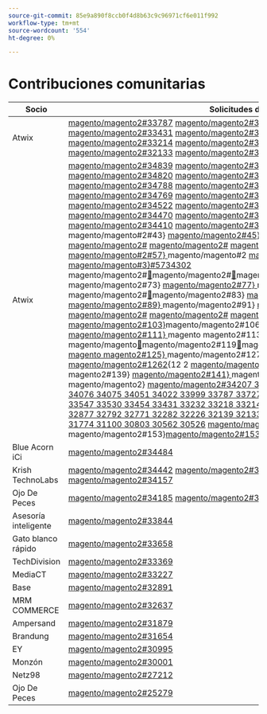 ```yaml
---
source-git-commit: 85e9a890f8ccb0f4d8b63c9c96971cf6e011f992
workflow-type: tm+mt
source-wordcount: '554'
ht-degree: 0%

---
```

# Contribuciones comunitarias

| Socio | Solicitudes de extracción | Problemas relacionados con GitHub |
| ------- | ------- | ------- |
| Atwix | [magento/magento2#33787](https://github.com/magento/magento2/pull/33787) [magento/magento2#33662](https://github.com/magento/magento2/pull/33662) [magento/magento2#33661](https://github.com/magento/magento2/pull/33661) [magento/magento2#33431](https://github.com/magento/magento2/pull/33431) [magento/magento2#33232](https://github.com/magento/magento2/pull/33232) [magento/magento2#33218](https://github.com/magento/magento2/pull/33218) [magento/magento2#33214](https://github.com/magento/magento2/pull/33214) [magento/magento2#32226](https://github.com/magento/magento2/pull/32226) [magento/magento2#32139](https://github.com/magento/magento2/pull/32139) [magento/magento2#32133](https://github.com/magento/magento2/pull/32133) [magento/magento2#32117](https://github.com/magento/magento2/pull/32117) [magento/magento2#32112](https://github.com/magento/magento2/pull/32112) | [magento/magento2#33689](https://github.com/magento/magento2/issues/33689) [magento/magento2#33635](https://github.com/magento/magento2/issues/33635) [magento/magento2#33556](https://github.com/magento/magento2/issues/33556) [magento/magento2#33806](https://github.com/magento/magento2/issues/33806) [magento/magento2#32381](https://github.com/magento/magento2/issues/32381) [magento/magento2#33786](https://github.com/magento/magento2/issues/33786) [magento/magento2#33785](https://github.com/magento/magento2/issues/33785) [magento/magento2#33784](https://github.com/magento/magento2/issues/33784) [magento/magento2#33775](https://github.com/magento/magento2/issues/33775) |
| Atwix | [magento/magento2#34839](https://github.com/magento/magento2/pull/34839) [magento/magento2#34827](https://github.com/magento/magento2/pull/34827) [magento/magento2#34821](https://github.com/magento/magento2/pull/34821) [magento/magento2#34820](https://github.com/magento/magento2/pull/34820) [magento/magento2#34819](https://github.com/magento/magento2/pull/34819) [magento/magento2#34793](https://github.com/magento/magento2/pull/34793) [magento/magento2#34788](https://github.com/magento/magento2/pull/34788) [magento/magento2#34781](https://github.com/magento/magento2/pull/34781) [magento/magento2#34774](https://github.com/magento/magento2/pull/34774) [magento/magento2#34769](https://github.com/magento/magento2/pull/34769) [magento/magento2#34737](https://github.com/magento/magento2/pull/34737) [magento/magento2#34617](https://github.com/magento/magento2/pull/34617) [magento/magento2#34522](https://github.com/magento/magento2/pull/34522) [magento/magento2#34492](https://github.com/magento/magento2/pull/34492) [magento/magento2#34491](https://github.com/magento/magento2/pull/34491) [magento/magento2#34470](https://github.com/magento/magento2/pull/34470) [magento/magento2#34419](https://github.com/magento/magento2/pull/34419) [magento/magento2#34418](https://github.com/magento/magento2/pull/34418) [magento/magento2#34410](https://github.com/magento/magento2/pull/34410) [magento/magento2#34346](https://github.com/magento/magento2/pull/34400) [magento/magento2#41&rbrace; ](https://github.com/magento/magento2/pull/34346)magento/magento#2#43&rbrace; [magento/magento2#45&rbrace; ](https://github.com/magento/magento2/pull/34302)magento/magento#7344002 [magento/magento2#](https://github.com/magento/magento2/pull/34298) [magento/magento2#](https://github.com/magento/magento2/pull/34257) [magento/magento2#53&rbrace; ](https://github.com/magento/magento2/pull/34256)magento/magento2#55&rbrace; [magento/magento#2#57&rbrace; ](https://github.com/magento/magento2/pull/34207)magento/magento#2 [magento/magento#2](https://github.com/magento/magento2/pull/34152) [magento/magento#3&rbrace;#5734302 ](https://github.com/magento/magento2/pull/34149)magento/magento2#[&#128279;](https://github.com/magento/magento2/pull/34128)magento/magento2#[&#128279;](https://github.com/magento/magento2/pull/34114)magento/magento2#69&rbrace; [magento/magento2#71&rbrace; ](https://github.com/magento/magento2/pull/34113)magento/magento2#73&rbrace; [magento/magento2#77&rbrace; ](https://github.com/magento/magento2/pull/34110)magento/magento2#77&rbrace; [magento/magento 72 ](https://github.com/magento/magento2/pull/34099)magento/magento2#[&#128279;](https://github.com/magento/magento2/pull/34076)magento/magento2#83&rbrace; [magento/magento2#85&rbrace; ](https://github.com/magento/magento2/pull/34075)magento/magento2#87&rbrace; [magento/magento2#89&rbrace; ](https://github.com/magento/magento2/pull/34051)magento/magento2#91&rbrace; [magento/magento2#93&rbrace; ](https://github.com/magento/magento2/pull/34022)magento/magento#2002 [magento/magento2#](https://github.com/magento/magento2/pull/33999) [magento/magento2#](https://github.com/magento/magento2/pull/33787) [magento/magento2#199&rbrace; ](https://github.com/magento/magento2/pull/33727)magento/magento2#101&rbrace; [magento/magento2#103&rbrace;](https://github.com/magento/magento2/pull/33683)magento/magento2#106&rbrace;magento/magento2 [magento/magento2#34298](https://github.com/magento/magento2/pull/33682) [magento/magento2#111&rbrace; ](https://github.com/magento/magento2/pull/33662)magento magento2#113&rbrace; [magento/magento2#115&rbrace; ](https://github.com/magento/magento2/pull/33661)magento/magento[&#128279;](https://github.com/magento/magento2/pull/33571)magento/magento2#119[&#128279;](https://github.com/magento/magento2/pull/33549)magento/magento2#34257[&#128279;](https://github.com/magento/magento2/pull/33547)magento/magento2#123&rbrace; [magento magento2#125&rbrace; ](https://github.com/magento/magento2/pull/33530)magento/magento2#127&rbrace; [magento/magento2](https://github.com/magento/magento2/pull/33454) [magento/magento2#1262](https://github.com/magento/magento2/pull/33431){12 2 [magento/magento2#34256](https://github.com/magento/magento2/pull/33232) [magento/magento2#137} ](https://github.com/magento/magento2/pull/33218)magento magento2#139&rbrace; [magento/magento2#141&rbrace; ](https://github.com/magento/magento2/pull/33214)magento/magento#143&rbrace; [magento/magento 2#145&rbrace; ](https://github.com/magento/magento2/pull/33149)magento/magento2&rbrace; [magento/magento2#34207 34152 34149 34128 34114 34113 34110 34099 34076 34075 34051 34022 33999 33787 33727 33683 33682 33662 33661 33571 33549 33547 33530 33454 33431 33232 33218 33214 33149 33124 33106 32999 32997 32986 32877 32792 32771 32282 32226 32139 32133 32117 32112 31963 31894 31877 31785 31774 31100 30803 30562 30526](https://github.com/magento/magento2/pull/33124) [magento/magento2#](https://github.com/magento/magento2/pull/33106) [magento/magento2#151&rbrace; ](https://github.com/magento/magento2/pull/32999)magento/magento2#153&rbrace;[magento/magento2#153&rbrace;](https://github.com/magento/magento2/pull/32997) [&#128279;](https://github.com/magento/magento2/pull/32986) [&#128279;](https://github.com/magento/magento2/pull/32877) [&#128279;](https://github.com/magento/magento2/pull/32792) [&#128279;](https://github.com/magento/magento2/pull/32771) [&#128279;](https://github.com/magento/magento2/pull/32282) [&#128279;](https://github.com/magento/magento2/pull/32226) [&#128279;](https://github.com/magento/magento2/pull/32139) [&#128279;](https://github.com/magento/magento2/pull/32133) [&#128279;](https://github.com/magento/magento2/pull/32117) [&#128279;](https://github.com/magento/magento2/pull/32112) [&#128279;](https://github.com/magento/magento2/pull/31963) [&#128279;](https://github.com/magento/magento2/pull/31894) [&#128279;](https://github.com/magento/magento2/pull/31877) [&#128279;](https://github.com/magento/magento2/pull/31785) [&#128279;](https://github.com/magento/magento2/pull/31774) [&#128279;](https://github.com/magento/magento2/pull/31100) [&#128279;](https://github.com/magento/magento2/pull/30803) [&#128279;](https://github.com/magento/magento2/pull/30562) [&#128279;](https://github.com/magento/magento2/pull/30526) | [magento/magento2#34579](https://github.com/magento/magento2/issues/34579) [magento/magento2#34490](https://github.com/magento/magento2/issues/34490) [magento/magento2#34422](https://github.com/magento/magento2/issues/34422) [magento/magento2#34510](https://github.com/magento/magento2/issues/34510) [magento/magento2#34414](https://github.com/magento/magento2/issues/34414) [magento/magento2#34511](https://github.com/magento/magento2/issues/34511) [magento/magento2#34435](https://github.com/magento/magento2/issues/34435) [magento/magento2#34512](https://github.com/magento/magento2/issues/34512) [magento/magento2#34317](https://github.com/magento/magento2/issues/34317) [magento/magento2#32948](https://github.com/magento/magento2/issues/32948) [magento/magento2#26254](https://github.com/magento/magento2/issues/26254) [magento/magento2#34316](https://github.com/magento/magento2/issues/34316) [magento/magento2#34314](https://github.com/magento/magento2/issues/34314) [magento/magento2#34313](https://github.com/magento/magento2/issues/34313) [magento/magento2#34312](https://github.com/magento/magento2/issues/34312) [magento/magento2#34311](https://github.com/magento/magento2/issues/34311) [magento/magento2#34315](https://github.com/magento/magento2/issues/34315) [magento/magento2#33747](https://github.com/magento/magento2/issues/33747) [magento/magento2#33589](https://github.com/magento/magento2/issues/33589) [magento/magento2#33531](https://github.com/magento/magento2/issues/33689) [magento/magento2#41&rbrace; ](https://github.com/magento/magento2/issues/33531)magento/magento#2#43&rbrace; [magento/magento2#45&rbrace; ](https://github.com/magento/magento2/issues/33635)magento/magento#7336892 [magento/magento2#](https://github.com/magento/magento2/issues/33556) [magento/devdocs#9248](https://github.com/magento/magento2/issues/33806) [magento/magento2#53&rbrace; ](https://github.com/magento/magento2/issues/32615)magento/magento#2[&#128279;](https://github.com/magento/devdocs/issues/9248)magento/magento#2#[&#128279;](https://github.com/magento/magento2/issues/32991)magento/magento#2[&#128279;](https://github.com/magento/magento2/issues/32821)magento/magento#2[&#128279;](https://github.com/magento/magento2/issues/33788)magento/magento2#[&#128279;](https://github.com/magento/magento2/issues/32381)magento/magento2#33635 33556 33806 32615 32991 32821 33788 32381 33786 33785 33784 33775 33783 30828 33774 33773[&#128279;](https://github.com/magento/magento2/issues/33786)magento/magento2#67&rbrace; [magento/magento2#69&rbrace; ](https://github.com/magento/magento2/issues/33785)magento/magento2#71&rbrace; [magento/magento2#73&rbrace; ](https://github.com/magento/magento2/issues/33784)magento/magento2#75&rbrace; [magento/magento](https://github.com/magento/magento2/issues/33775) [&#128279;](https://github.com/magento/magento2/issues/33783) [&#128279;](https://github.com/magento/magento2/issues/30828) [&#128279;](https://github.com/magento/magento2/issues/33774) [&#128279;](https://github.com/magento/magento2/issues/33773) |
| Blue Acorn iCi | [magento/magento2#34484](https://github.com/magento/magento2/pull/34484) |  |
| Krish TechnoLabs | [magento/magento2#34442](https://github.com/magento/magento2/pull/34442) [magento/magento2#34423](https://github.com/magento/magento2/pull/34423) [magento/magento2#34171](https://github.com/magento/magento2/pull/34171) [magento/magento2#34157](https://github.com/magento/magento2/pull/34157) |  |
| Ojo De Peces | [magento/magento2#34185](https://github.com/magento/magento2/pull/34185) [magento/magento2#32720](https://github.com/magento/magento2/pull/32720) [magento/magento2#25279](https://github.com/magento/magento2/pull/25279) | [magento/magento2#34513](https://github.com/magento/magento2/issues/34513) [magento/magento2#34356](https://github.com/magento/magento2/issues/34356) [magento/magento2#29647](https://github.com/magento/magento2/issues/29647) [magento/magento2#30241](https://github.com/magento/magento2/issues/30241) |
| Asesoría inteligente | [magento/magento2#33844](https://github.com/magento/magento2/pull/33844) |  |
| Gato blanco rápido | [magento/magento2#33658](https://github.com/magento/magento2/pull/33658) | [magento/magento2#33839](https://github.com/magento/magento2/issues/33839) |
| TechDivision | [magento/magento2#33369](https://github.com/magento/magento2/pull/33369) | [magento/magento2#34451](https://github.com/magento/magento2/issues/34451) |
| MediaCT | [magento/magento2#33227](https://github.com/magento/magento2/pull/33227) | [magento/magento2#33984](https://github.com/magento/magento2/issues/33984) |
| Base | [magento/magento2#32891](https://github.com/magento/magento2/pull/32891) | [magento/magento2#32885](https://github.com/magento/magento2/issues/32885) |
| MRM COMMERCE | [magento/magento2#32637](https://github.com/magento/magento2/pull/32637) | [magento/magento2#32636](https://github.com/magento/magento2/issues/32636) |
| Ampersand | [magento/magento2#31879](https://github.com/magento/magento2/pull/31879) | [maritos/magento2-performance-fixes#4](https://github.com/maritos/magento2-performance-fixes/issues/4) |
| Brandung | [magento/magento2#31654](https://github.com/magento/magento2/pull/31654) | [magento/magento2#30948](https://github.com/magento/magento2/issues/30948) |
| EY | [magento/magento2#30995](https://github.com/magento/magento2/pull/30995) | [magento/magento2#31019](https://github.com/magento/magento2/issues/31019) [magento/magento2#32625](https://github.com/magento/magento2/issues/32625) [magento/magento2#33696](https://github.com/magento/magento2/issues/33696) |
| Monzón | [magento/magento2#30001](https://github.com/magento/magento2/pull/30001) | [magento/magento-semver#50](https://github.com/magento/magento-semver/issues/50) |
| Netz98 | [magento/magento2#27212](https://github.com/magento/magento2/pull/27212) | [magento/magento2#29609](https://github.com/magento/magento2/issues/29609) |
| Ojo De Peces | [magento/magento2#25279](https://github.com/magento/magento2/pull/25279) | [magento/magento2#29647](https://github.com/magento/magento2/issues/29647) [magento/magento2#30241](https://github.com/magento/magento2/issues/30241) |
